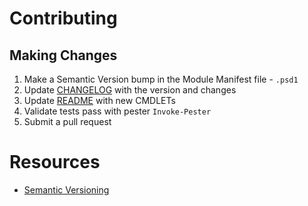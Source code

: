 # Contributing
## Making Changes
1. Make a Semantic Version bump in the Module Manifest file - `.psd1`
2. Update [CHANGELOG](CHANGELOG.md) with the version and changes
3. Update [README](README.md) with new CMDLETs
4. Validate tests pass with pester `Invoke-Pester`
5. Submit a pull request

# Resources
* [Semantic Versioning](https://semver.org/)
